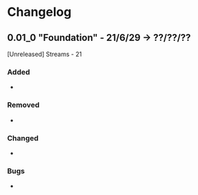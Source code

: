 
# Changelog

## 0.01_0 "Foundation" - 21/6/29 -> ??/??/??
[Unreleased] Streams - 21
### Added
- 
### Removed
- 
### Changed
- 
### Bugs
- 
